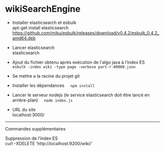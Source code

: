# wikiSearchEngine

- Installer elasticsearch et esbulk    
apt-get install elasticsearch    
https://github.com/miku/esbulk/releases/download/v0.4.2/esbulk_0.4.2_amd64.deb
- Lancer elasticsearch    
elasticsearch
- Ajout du fichier obtenu après exécution de l'algo java à l’index ES    
`esbulk -index wiki -type page -verbose part-r-00000.json`
- Se mettre a la racine du projet git
- Installer les dépendances    
`npm install`
- Lancer le serveur nodejs (le service elasticsearch doit être lancé en arrière-plan)    
`node index.js`

- URL du site    
localhost:3000/
______________________
Commandes supplémentaires

Suppression de l’index ES    
curl -XDELETE 'http://localhost:9200/wiki/'
